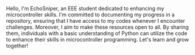 Hello, I'm EchoSniper, an EEE student dedicated to enhancing my microcontroller skills. 
I'm committed to documenting my progress in a repository, ensuring that I have access to my codes whenever I encounter challenges. 
Moreover, I aim to make these resources open to all. By sharing them, individuals with a basic understanding of Python can utilize the code to enhance their skills in microcontroller programming. 
Let's learn and grow together!

